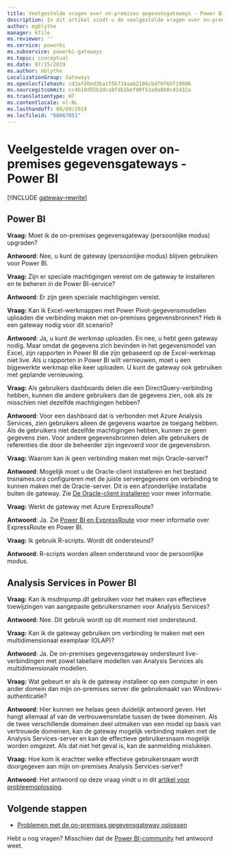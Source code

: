 ```yaml
---
title: Veelgestelde vragen over on-premises gegevensgateways - Power BI
description: In dit artikel vindt u de veelgestelde vragen over on-premises gegevensgateways voor Power BI. Op deze centrale plek zijn alle veelgestelde vragen over de gateway die in Power BI wordt gebruikt, bij elkaar gebracht.
author: mgblythe
manager: kfile
ms.reviewer: ''
ms.service: powerbi
ms.subservice: powerbi-gateways
ms.topic: conceptual
ms.date: 07/15/2019
ms.author: mblythe
LocalizationGroup: Gateways
ms.openlocfilehash: cd3afd0ed3ba1f5b734aab2106cbd70f65f29006
ms.sourcegitcommit: cc4b18d55b2dca8fdb1bef00f53a0a808c41432a
ms.translationtype: HT
ms.contentlocale: nl-NL
ms.lasthandoff: 08/09/2019
ms.locfileid: "68867051"
---
```

# <a name="on-premises-data-gateway-faq---power-bi"></a>Veelgestelde vragen over on-premises gegevensgateways - Power BI

[!INCLUDE [gateway-rewrite](includes/gateway-rewrite.md)]

## <a name="power-bi"></a>Power BI

**Vraag:** Moet ik de on-premises gegevensgateway (persoonlijke modus) upgraden?

**Antwoord**: Nee, u kunt de gateway (persoonlijke modus) blijven gebruiken voor Power BI.

**Vraag:** Zijn er speciale machtigingen vereist om de gateway te installeren en te beheren in de Power BI-service?

**Antwoord**: Er zijn geen speciale machtigingen vereist.

**Vraag:** Kan ik Excel-werkmappen met Power Pivot-gegevensmodellen uploaden die verbinding maken met on-premises gegevensbronnen? Heb ik een gateway nodig voor dit scenario? 

**Antwoord**: Ja, u kunt de werkmap uploaden. En nee, u hebt geen gateway nodig. Maar omdat de gegevens zich bevinden in het gegevensmodel van Excel, zijn rapporten in Power BI die zijn gebaseerd op de Excel-werkmap niet live. Als u rapporten in Power BI wilt vernieuwen, moet u een bijgewerkte werkmap elke keer uploaden. U kunt de gateway ook gebruiken met geplande vernieuwing.

**Vraag:** Als gebruikers dashboards delen die een DirectQuery-verbinding hebben, kunnen die andere gebruikers dan de gegevens zien, ook als ze misschien niet dezelfde machtigingen hebben? 

**Antwoord**: Voor een dashboard dat is verbonden met Azure Analysis Services, zien gebruikers alleen de gegevens waartoe ze toegang hebben. Als de gebruikers niet dezelfde machtigingen hebben, kunnen ze geen gegevens zien. Voor andere gegevensbronnen delen alle gebruikers de referenties die door de beheerder zijn ingevoerd voor de gegevensbron.

**Vraag:** Waarom kan ik geen verbinding maken met mijn Oracle-server? 

**Antwoord**: Mogelijk moet u de Oracle-client installeren en het bestand tnsnames.ora configureren met de juiste servergegevens om verbinding te kunnen maken met de Oracle-server. Dit is een afzonderlijke installatie buiten de gateway. Zie [De Oracle-client installeren](service-gateway-onprem-manage-oracle.md#install-the-oracle-client) voor meer informatie.

**Vraag:** Werkt de gateway met Azure ExpressRoute? 

**Antwoord**: Ja. Zie [Power BI en ExpressRoute](service-admin-power-bi-expressroute.md) voor meer informatie over ExpressRoute en Power BI.

**Vraag:** Ik gebruik R-scripts. Wordt dit ondersteund?

**Antwoord**: R-scripts worden alleen ondersteund voor de persoonlijke modus.

## <a name="analysis-services-in-power-bi"></a>Analysis Services in Power BI

**Vraag:** Kan ik msdmpump.dll gebruiken voor het maken van effectieve toewijzingen van aangepaste gebruikersnamen voor Analysis Services? 

**Antwoord**: Nee. Dit gebruik wordt op dit moment niet ondersteund.

**Vraag:** Kan ik de gateway gebruiken om verbinding te maken met een multidimensionaal exemplaar (OLAP)? 

**Antwoord**: Ja. De on-premises gegevensgateway ondersteunt live-verbindingen met zowel tabellaire modellen van Analysis Services als multidimensionale modellen.

**Vraag:** Wat gebeurt er als ik de gateway installeer op een computer in een ander domein dan mijn on-premises server die gebruikmaakt van Windows-authenticatie? 

**Antwoord**: Hier kunnen we helaas geen duidelijk antwoord geven. Het hangt allemaal af van de vertrouwensrelatie tussen de twee domeinen. Als de twee verschillende domeinen deel uitmaken van een model op basis van vertrouwde domeinen, kan de gateway mogelijk verbinding maken met de Analysis Services-server en kan de effectieve gebruikersnaam mogelijk worden omgezet. Als dat niet het geval is, kan de aanmelding mislukken.

**Vraag:** Hoe kom ik erachter welke effectieve gebruikersnaam wordt doorgegeven aan mijn on-premises Analysis Services-server? 

**Antwoord**: Het antwoord op deze vraag vindt u in dit [artikel voor probleemoplossing](service-gateway-onprem-tshoot.md).

## <a name="next-steps"></a>Volgende stappen

* [Problemen met de on-premises gegevensgateway oplossen](/data-integration/gateway/service-gateway-tshoot)

Hebt u nog vragen? Misschien dat de [Power BI-community](http://community.powerbi.com/) het antwoord weet.

